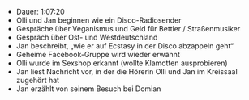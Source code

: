 - Dauer: 1:07:20
- Olli und Jan beginnen wie ein Disco-Radiosender
- Gespräche über Veganismus und Geld für Bettler / Straßenmusiker
- Gespräch über Ost- und Westdeutschland
- Jan beschreibt, „wie er auf Ecstasy in der Disco abzappeln geht“
- Geheime Facebook-Gruppe wird wieder erwähnt
- Olli wurde im Sexshop erkannt (wollte Klamotten ausprobieren)
- Jan liest Nachricht vor, in der die Hörerin Olli und Jan im Kreissaal zugehört hat
- Jan erzählt von seinem Besuch bei Domian
